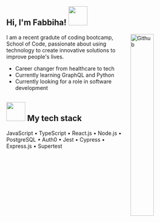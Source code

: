 <h2> Hi, I'm Fabbiha! <img src="https://media.giphy.com/media/mGcNjsfWAjY5AEZNw6/giphy.gif" width="50"></h2>

<img width="35%" align="right" alt="Github" src="[https://media.tenor.com/aARMnEHFZxQAAAAj/todoro-miyazaki.gif](https://media.giphy.com/media/IQebREsGFRXmo/giphy.gif)" />

I am a recent gradute of coding bootcamp, School of Code, passionate about using technology to create innovative solutions to improve people's lives. 

- Career changer from healthcare to tech
- Currently learning GraphQL and Python
- Currently looking for a role in software development 

## <img src="https://raw.githubusercontent.com/innng/innng/master/assets/kyubey.gif" width="50"> My tech stack

JavaScript • TypeScript • React.js • Node.js • PostgreSQL • Auth0 • Jest • Cypress • Express.js • Supertest 
